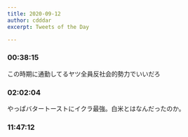 ```yaml
---
title: 2020-09-12
author: cdddar
excerpt: Tweets of the Day

---
```


### 00:38:15

この時期に通勤してるヤツ全員反社会的勢力でいいだろ

### 02:02:04

やっぱバタートーストにイクラ最強。白米とはなんだったのか。

### 11:47:12

<blockquote class="twitter-tweet"><p lang="ja" dir="ltr"></p><a href="https://twitter.com/if959u/status/1304535454373433344?ref_src=twsrc%5Etfw"></a></blockquote><script async src="https://platform.twitter.com/widgets.js" charset="utf-8"></script>
